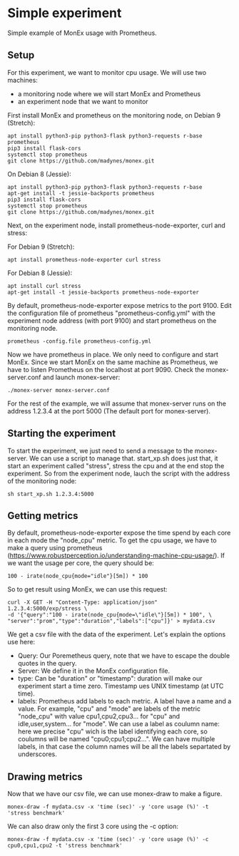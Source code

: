 # Simple experiment
Simple example of MonEx usage with Prometheus.

## Setup
For this experiment, we want to monitor cpu usage. We will use two machines:
- a monitoring node where we will start MonEx and Prometheus
- an experiment node that we want to monitor

First install MonEx and prometheus on the monitoring node, on Debian 9 (Stretch):
```
apt install python3-pip python3-flask python3-requests r-base prometheus
pip3 install flask-cors
systemctl stop prometheus
git clone https://github.com/madynes/monex.git
```
On Debian 8 (Jessie):
```
apt install python3-pip python3-flask python3-requests r-base
apt-get install -t jessie-backports prometheus
pip3 install flask-cors
systemctl stop prometheus
git clone https://github.com/madynes/monex.git
```
Next, on the experiment node, install prometheus-node-exporter, curl and stress:

For Debian 9 (Stretch):
```
apt install prometheus-node-exporter curl stress
```
For Debian 8 (Jessie):
```
apt install curl stress
apt-get install -t jessie-backports prometheus-node-exporter
```
By default, prometheus-node-exporter expose metrics to the port 9100.
Edit the configuration file of prometheus "prometheus-config.yml" with the experiment node address (with port 9100) and start prometheus on the monitoring node.
```
prometheus -config.file prometheus-config.yml
```
Now we have prometheus in place. We only need to configure and start MonEx.
Since we start MonEx on the same machine as Prometheus, we have to listen Prometheus on the localhost at port 9090. Check the monex-server.conf and launch monex-server:
```
./monex-server monex-server.conf
```
For the rest of the example, we will assume that monex-server runs on the address 1.2.3.4 at the port 5000 (The default port for monex-server).
## Starting the experiment
To start the experiment, we just need to send a message to the monex-server. We can use a script to manage that. start\_xp.sh does just that, it start an experiment called "stress", stress the cpu and at the end stop the experiment. So from the experiment node, lauch the script with the address of the monitoring node:
```
sh start_xp.sh 1.2.3.4:5000
```
## Getting metrics
By default, prometheus-node-exporter expose the time spend by each core in each mode the "node\_cpu" metric. To get the cpu usage, we have to make a query using prometheus (<https://www.robustperception.io/understanding-machine-cpu-usage/>). If we want the usage per core, the query should be:
```
100 - irate(node_cpu{mode="idle"}[5m]) * 100
```
So to get result using MonEx, we can use this request:
```
curl -X GET -H "Content-Type: application/json" 1.2.3.4:5000/exp/stress \
-d '{"query":"100 - irate(node_cpu{mode=\"idle\"}[5m]) * 100", \
"server":"prom","type":"duration","labels":["cpu"]}' > mydata.csv
```
We get a csv file with the data of the experiment.
Let's explain the options use here:
- Query: Our Poremetheus query, note that we have to escape the double quotes in the query.
- Server: We define it in the MonEx configuration file.
- type: Can be "duration" or "timestamp": duration will make our experiment start a time zero. Timestamp ues UNIX timestamp (at UTC time).
- labels: Prometheus add labels to each metric. A label have a name and a value. For example, "cpu" and "mode" are labels of the metric "node\_cpu" with value cpu1,cpu2,cpu3... for "cpu" and idle,user,system... for "mode". We can use a label as coulumn name: here we precise "cpu" wich is the label identifying each core, so coulumns will be named "cpu0;cpu1;cpu2...". We can have multiple labels, in that case the column names will be all the labels separtated by underscores.
## Drawing metrics
Now that we have our csv file, we can use monex-draw to make a figure.
```
monex-draw -f mydata.csv -x 'time (sec)' -y 'core usage (%)' -t 'stress benchmark'
```
We can also draw only the first 3 core using the -c option:
```
monex-draw -f mydata.csv -x 'time (sec)' -y 'core usage (%)' -c cpu0,cpu1,cpu2 -t 'stress benchmark'
```
